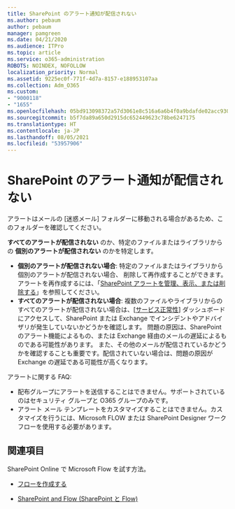 ```yaml
---
title: SharePoint のアラート通知が配信されない
ms.author: pebaum
author: pebaum
manager: pamgreen
ms.date: 04/21/2020
ms.audience: ITPro
ms.topic: article
ms.service: o365-administration
ROBOTS: NOINDEX, NOFOLLOW
localization_priority: Normal
ms.assetid: 9225ec0f-771f-4d7a-8157-e188953107aa
ms.collection: Adm_O365
ms.custom:
- "9000118"
- "1655"
ms.openlocfilehash: 05bd913098372a57d3061e8c516a6a6b4f0a9bdafde02acc930062d6281d06dd
ms.sourcegitcommit: b5f7da89a650d2915dc652449623c78be6247175
ms.translationtype: HT
ms.contentlocale: ja-JP
ms.lasthandoff: 08/05/2021
ms.locfileid: "53957906"
---
```

# <a name="sharepoint-alert-notifications-not-delivered"></a>SharePoint のアラート通知が配信されない

アラートはメールの [迷惑メール] フォルダーに移動される場合があるため、このフォルダーを確認してください。

**すべてのアラートが配信されない** のか、特定のファイルまたはライブラリからの **個別のアラートが配信されない** のかを特定します。

- **個別のアラートが配信されない場合**: 特定のファイルまたはライブラリから個別のアラートが配信されない場合、 削除して再作成することができます。アラートを再作成するには、「[SharePoint アラートを管理、表示、または削除する](https://support.office.com/article/manage-view-or-delete-sharepoint-alerts-99dfb19c-9a90-4a8c-aba1-aa8c8afb0de2)」を参照してください。
- **すべてのアラートが配信されない場合**: 複数のファイルやライブラリからのすべてのアラートが配信されない場合は、[[サービス正常性](https://admin.microsoft.com/AdminPortal/Home#/servicehealth)] ダッシュボードにアクセスして、SharePoint または Exchange でインシデントやアドバイザリが発生していないかどうかを確認します。 問題の原因は、SharePoint のアラート機能によるもの、または Exchange 経由のメールの遅延によるものである可能性があります。 また、その他のメールが配信されているかどうかを確認することも重要です。配信されていない場合は、問題の原因が Exchange の遅延である可能性が高くなります。

アラートに関する FAQ:

- 配布グループにアラートを送信することはできません。サポートされているのはセキュリティ グループと O365 グループのみです。
- アラート メール テンプレートをカスタマイズすることはできません。カスタマイズを行うには、Microsoft FLOW または SharePoint Designer ワークフローを使用する必要があります。

## <a name="related-topics"></a>関連項目

SharePoint Online で Microsoft Flow を試す方法。

- [フローを作成する](https://support.office.com/article/a9c3e03b-0654-46af-a254-20252e580d01)

- [SharePoint and Flow (SharePoint と Flow)](https://flow.microsoft.com//blog/sharepoint-and-flow/)
